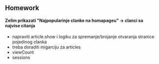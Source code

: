## Homework

#### Zelim prikazati "Najpopularinje clanke na homapageu" -> clanci sa najvise citanja
- napraviti article.show i logiku za spremanje/brojanje otvaranja stranice pojedinog clanka
- treba doraditi migarciju za articles
- viewCount
- sessions